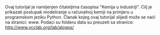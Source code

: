 Ovaj tutorijal je namijenjen čitateljima časopisa "Kemija u industriji".
Cilj je prikazati postupak modeliranje u računalnoj kemiji na primjeru u programskom jeziku Python.
Članak kojeg ovaj tutorijal slijedi može se naći na stranici: www.
Podaci su folderu data su preuzeti sa stranice: http://www.vcclab.org/lab/alogps/
